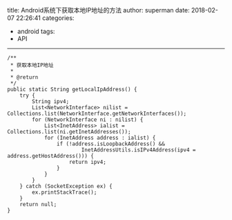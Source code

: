 title: Android系统下获取本地IP地址的方法
author: superman
date: 2018-02-07 22:26:41
categories:
- android
tags:
- API
---

```
/**
 * 获取本地IP地址
 *
 * @return
 */
public static String getLocalIpAddress() {
	try {
		String ipv4;
		List<NetworkInterface> nilist = Collections.list(NetworkInterface.getNetworkInterfaces());
		for (NetworkInterface ni : nilist) {
			List<InetAddress> ialist = Collections.list(ni.getInetAddresses());
			for (InetAddress address : ialist) {
				if (!address.isLoopbackAddress() &&
						InetAddressUtils.isIPv4Address(ipv4 = address.getHostAddress())) {
					return ipv4;
				}
			}
		}
	} catch (SocketException ex) {
		ex.printStackTrace();
	}
	return null;
}
```